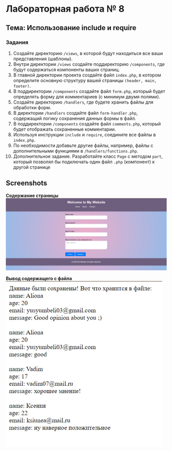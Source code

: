 # Лабораторная работа № 8
## Тема: Использование include и require

### Задания
1. Создайте директорию `/views`, в которой будут находиться все ваши представления
   (шаблоны).
2. Внутри директории `/views` создайте поддиректорию `/components`, где будут
   содержаться компоненты ваших страниц.
3. В главной директории проекта создайте файл `index.php`, в котором определите
   основную структуру вашей страницы `(header, main, footer)`.
4. В поддиректории `/components` создайте файл `form.php`, который будет определять
   форму для комментариев (с минимум двумя полями).
5. Создайте директорию `/handlers`, где будете хранить файлы для обработки форм.
6. В директории `/handlers` создайте файл `form-handler.php`, содержащий логику
   сохранения данных формы в файл.
7. В поддиректории `/components` создайте файл `comments.php`, который будет
   отображать сохраненные комментарии.
8. Используя инструкции `include` и `require`, соедините все файлы в `index.php`.
9. По необходимости добавьте другие файлы, например, файлы с дополнительными
   функциями в `/handlers/functions.php`.
10. Дополнительное задание.
    Разработайте класс `Page` с методом `part`, который позволял бы подключать один файл
    `.php` (компонент) к другой странице

## Screenshots
__Содержание страницы__
![screen](screens/1.jpg)

__Вывод содержащего с файла__
![screen](screens/2.jpg)
